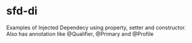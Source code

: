 # sfd-di
Examples of Injected Dependecy using property, setter and constructor. Also has annotation like @Qualifier, @Primary and @Profile
